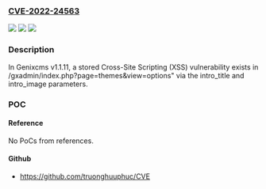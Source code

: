 ### [CVE-2022-24563](https://cve.mitre.org/cgi-bin/cvename.cgi?name=CVE-2022-24563)
![](https://img.shields.io/static/v1?label=Product&message=n%2Fa&color=blue)
![](https://img.shields.io/static/v1?label=Version&message=n%2Fa&color=blue)
![](https://img.shields.io/static/v1?label=Vulnerability&message=n%2Fa&color=brighgreen)

### Description

In Genixcms v1.1.11, a stored Cross-Site Scripting (XSS) vulnerability exists in /gxadmin/index.php?page=themes&view=options" via the intro_title and intro_image parameters.

### POC

#### Reference
No PoCs from references.

#### Github
- https://github.com/truonghuuphuc/CVE

